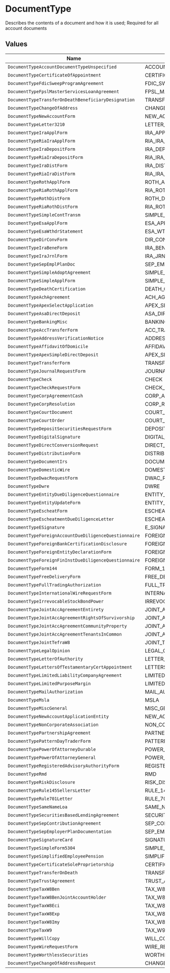 # DocumentType

Describes the contents of a document and how it is used; Required for all account documents


## Values

| Name                                                  | Value                                                 |
| ----------------------------------------------------- | ----------------------------------------------------- |
| `DocumentTypeAccountDocumentTypeUnspecified`          | ACCOUNT_DOCUMENT_TYPE_UNSPECIFIED                     |
| `DocumentTypeCertificateOfAppointment`                | CERTIFICATE_OF_APPOINTMENT                            |
| `DocumentTypeFdicSweepProgramAgreement`               | FDIC_SWEEP_PROGRAM_AGREEMENT                          |
| `DocumentTypeFpslMasterServicesLoanAgreement`         | FPSL_MASTER_SERVICES_LOAN_AGREEMENT                   |
| `DocumentTypeTransferOnDeathBeneficiaryDesignation`   | TRANSFER_ON_DEATH_BENEFICIARY_DESIGNATION             |
| `DocumentTypeChangeOfAddress`                         | CHANGE_OF_ADDRESS                                     |
| `DocumentTypeNewAccountForm`                          | NEW_ACCOUNT_FORM                                      |
| `DocumentTypeLetter3210`                              | LETTER_3210                                           |
| `DocumentTypeIraApplForm`                             | IRA_APPL_FORM                                         |
| `DocumentTypeRiaIraApplForm`                          | RIA_IRA_APPL_FORM                                     |
| `DocumentTypeIraDepositForm`                          | IRA_DEPOSIT_FORM                                      |
| `DocumentTypeRiaIraDepositForm`                       | RIA_IRA_DEPOSIT_FORM                                  |
| `DocumentTypeIraDistForm`                             | IRA_DIST_FORM                                         |
| `DocumentTypeRiaIraDistForm`                          | RIA_IRA_DIST_FORM                                     |
| `DocumentTypeRothApplForm`                            | ROTH_APPL_FORM                                        |
| `DocumentTypeRiaRothApplForm`                         | RIA_ROTH_APPL_FORM                                    |
| `DocumentTypeRothDistForm`                            | ROTH_DIST_FORM                                        |
| `DocumentTypeRiaRothDistForm`                         | RIA_ROTH_DIST_FORM                                    |
| `DocumentTypeSimpleContTransm`                        | SIMPLE_CONT_TRANSM                                    |
| `DocumentTypeEsaApplForm`                             | ESA_APPL_FORM                                         |
| `DocumentTypeEsaWthdrStatement`                       | ESA_WTHDR_STATEMENT                                   |
| `DocumentTypeDirConvForm`                             | DIR_CONV_FORM                                         |
| `DocumentTypeIraBeneForm`                             | IRA_BENE_FORM                                         |
| `DocumentTypeIraJrnlForm`                             | IRA_JRNL_FORM                                         |
| `DocumentTypeSepEmplPlanDoc`                          | SEP_EMPL_PLAN_DOC                                     |
| `DocumentTypeSimpleAdoptAgreement`                    | SIMPLE_ADOPT_AGREEMENT                                |
| `DocumentTypeSimpleApplForm`                          | SIMPLE_APPL_FORM                                      |
| `DocumentTypeDeathCertification`                      | DEATH_CERTIFICATION                                   |
| `DocumentTypeAchAgreement`                            | ACH_AGREEMENT                                         |
| `DocumentTypeApexSelectApplication`                   | APEX_SELECT_APPLICATION                               |
| `DocumentTypeAsaDirectDeposit`                        | ASA_DIRECT_DEPOSIT                                    |
| `DocumentTypeBankingMisc`                             | BANKING_MISC                                          |
| `DocumentTypeAccTransferForm`                         | ACC_TRANSFER_FORM                                     |
| `DocumentTypeAddressVerificationNotice`               | ADDRESS_VERIFICATION_NOTICE                           |
| `DocumentTypeAffidavitOfDomicile`                     | AFFIDAVIT_OF_DOMICILE                                 |
| `DocumentTypeApexSimpleDirectDeposit`                 | APEX_SIMPLE_DIRECT_DEPOSIT                            |
| `DocumentTypeTransferForm`                            | TRANSFER_FORM                                         |
| `DocumentTypeJournalRequestForm`                      | JOURNAL_REQUEST_FORM                                  |
| `DocumentTypeCheck`                                   | CHECK                                                 |
| `DocumentTypeCheckRequestForm`                        | CHECK_REQUEST_FORM                                    |
| `DocumentTypeCorpAgreementCash`                       | CORP_AGREEMENT_CASH                                   |
| `DocumentTypeCorpResolution`                          | CORP_RESOLUTION                                       |
| `DocumentTypeCourtDocument`                           | COURT_DOCUMENT                                        |
| `DocumentTypeCourtOrder`                              | COURT_ORDER                                           |
| `DocumentTypeDepositSecuritiesRequestForm`            | DEPOSIT_SECURITIES_REQUEST_FORM                       |
| `DocumentTypeDigitalSignature`                        | DIGITAL_SIGNATURE                                     |
| `DocumentTypeDirectConversionRequest`                 | DIRECT_CONVERSION_REQUEST                             |
| `DocumentTypeDistributionForm`                        | DISTRIBUTION_FORM                                     |
| `DocumentTypeDocumentIrs`                             | DOCUMENT_IRS                                          |
| `DocumentTypeDomesticWire`                            | DOMESTIC_WIRE                                         |
| `DocumentTypeDwacRequestForm`                         | DWAC_REQUEST_FORM                                     |
| `DocumentTypeDwre`                                    | DWRE                                                  |
| `DocumentTypeEntityDueDiligenceQuestionnaire`         | ENTITY_DUE_DILIGENCE_QUESTIONNAIRE                    |
| `DocumentTypeEntityUpdateForm`                        | ENTITY_UPDATE_FORM                                    |
| `DocumentTypeEscheatForm`                             | ESCHEAT_FORM                                          |
| `DocumentTypeEscheatmentDueDiligenceLetter`           | ESCHEATMENT_DUE_DILIGENCE_LETTER                      |
| `DocumentTypeESignature`                              | E_SIGNATURE                                           |
| `DocumentTypeForeignAccountDueDiligenceQuestionnaire` | FOREIGN_ACCOUNT_DUE_DILIGENCE_QUESTIONNAIRE           |
| `DocumentTypeForeignBankCertificationDisclosure`      | FOREIGN_BANK_CERTIFICATION_DISCLOSURE                 |
| `DocumentTypeForeignEntityDeclarationForm`            | FOREIGN_ENTITY_DECLARATION_FORM                       |
| `DocumentTypeForeignFinInstDueDiligenceQuestionnaire` | FOREIGN_FIN_INST_DUE_DILIGENCE_QUESTIONNAIRE          |
| `DocumentTypeForm144`                                 | FORM_144                                              |
| `DocumentTypeFreeDeliveryForm`                        | FREE_DELIVERY_FORM                                    |
| `DocumentTypeFullTradingAuthorization`                | FULL_TRADING_AUTHORIZATION                            |
| `DocumentTypeInternationalWireRequestForm`            | INTERNATIONAL_WIRE_REQUEST_FORM                       |
| `DocumentTypeIrrevocableStockBondPower`               | IRREVOCABLE_STOCK_BOND_POWER                          |
| `DocumentTypeJointAccAgreementEntirety`               | JOINT_ACC_AGREEMENT_ENTIRETY                          |
| `DocumentTypeJointAccAgreementRightsOfSurvivorship`   | JOINT_ACC_AGREEMENT_RIGHTS_OF_SURVIVORSHIP            |
| `DocumentTypeJointAccAgreementCommunityProperty`      | JOINT_ACC_AGREEMENT_COMMUNITY_PROPERTY                |
| `DocumentTypeJointAccAgreementTenantsInCommon`        | JOINT_ACC_AGREEMENT_TENANTS_IN_COMMON                 |
| `DocumentTypeJointTefraW8`                            | JOINT_TEFRA_W8                                        |
| `DocumentTypeLegalOpinion`                            | LEGAL_OPINION                                         |
| `DocumentTypeLetterOfAuthority`                       | LETTER_OF_AUTHORITY                                   |
| `DocumentTypeLettersOfTestamentaryCertAppointment`    | LETTERS_OF_TESTAMENTARY_CERT_APPOINTMENT              |
| `DocumentTypeLimitedLiabilityCompanyAgreement`        | LIMITED_LIABILITY_COMPANY_AGREEMENT                   |
| `DocumentTypeLimitedPurposeMargin`                    | LIMITED_PURPOSE_MARGIN                                |
| `DocumentTypeMailAuthorization`                       | MAIL_AUTHORIZATION                                    |
| `DocumentTypeMsla`                                    | MSLA                                                  |
| `DocumentTypeMiscGeneral`                             | MISC_GENERAL                                          |
| `DocumentTypeNewAccountApplicationEntity`             | NEW_ACCOUNT_APPLICATION_ENTITY                        |
| `DocumentTypeNonCorporateAssociation`                 | NON_CORPORATE_ASSOCIATION                             |
| `DocumentTypePartnershipAgreement`                    | PARTNERSHIP_AGREEMENT                                 |
| `DocumentTypePatternDayTraderForm`                    | PATTERN_DAY_TRADER_FORM                               |
| `DocumentTypePowerOfAttorneyDurable`                  | POWER_OF_ATTORNEY_DURABLE                             |
| `DocumentTypePowerOfAttorneyGeneral`                  | POWER_OF_ATTORNEY_GENERAL                             |
| `DocumentTypeRegisteredAdvisoryAuthorityForm`         | REGISTERED_ADVISORY_AUTHORITY_FORM                    |
| `DocumentTypeRmd`                                     | RMD                                                   |
| `DocumentTypeRiskDisclosure`                          | RISK_DISCLOSURE                                       |
| `DocumentTypeRule145SellersLetter`                    | RULE_145_SELLERS_LETTER                               |
| `DocumentTypeRule701Letter`                           | RULE_701_LETTER                                       |
| `DocumentTypeSameNameLoa`                             | SAME_NAME_LOA                                         |
| `DocumentTypeSecuritiesBasedLendingAgreement`         | SECURITIES_BASED_LENDING_AGREEMENT                    |
| `DocumentTypeSepContributionAgreement`                | SEP_CONTRIBUTION_AGREEMENT                            |
| `DocumentTypeSepEmployerPlanDocumentation`            | SEP_EMPLOYER_PLAN_DOCUMENTATION                       |
| `DocumentTypeSignatureCard`                           | SIGNATURE_CARD                                        |
| `DocumentTypeSimpleForm5304`                          | SIMPLE_FORM_5304                                      |
| `DocumentTypeSimplifiedEmployeePension`               | SIMPLIFIED_EMPLOYEE_PENSION                           |
| `DocumentTypeCertificateSoleProprietorship`           | CERTIFICATE_SOLE_PROPRIETORSHIP                       |
| `DocumentTypeTransferOnDeath`                         | TRANSFER_ON_DEATH                                     |
| `DocumentTypeTrustAgreement`                          | TRUST_AGREEMENT                                       |
| `DocumentTypeTaxW8Ben`                                | TAX_W8_BEN                                            |
| `DocumentTypeTaxW8BenJointAccountHolder`              | TAX_W8_BEN_JOINT_ACCOUNT_HOLDER                       |
| `DocumentTypeTaxW8Eci`                                | TAX_W8_ECI                                            |
| `DocumentTypeTaxW8Exp`                                | TAX_W8_EXP                                            |
| `DocumentTypeTaxW8Imy`                                | TAX_W8_IMY                                            |
| `DocumentTypeTaxW9`                                   | TAX_W9                                                |
| `DocumentTypeWillCopy`                                | WILL_COPY                                             |
| `DocumentTypeWireRequestForm`                         | WIRE_REQUEST_FORM                                     |
| `DocumentTypeWorthlessSecurities`                     | WORTHLESS_SECURITIES                                  |
| `DocumentTypeChangeOfAddressRequest`                  | CHANGE_OF_ADDRESS_REQUEST                             |